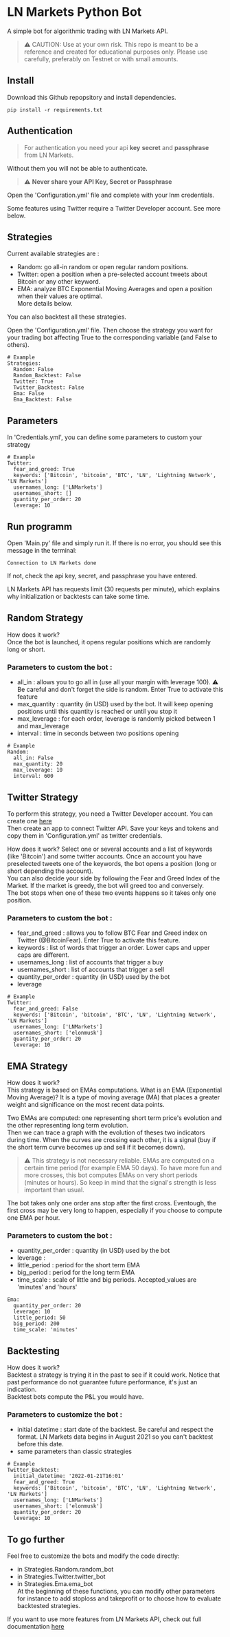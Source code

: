 # LN Markets Python Bot

A simple bot for algorithmic trading with LN Markets API.

> :warning: CAUTION: Use at your own risk. This repo is meant to be a reference and created for educational purposes only.  Please use carefully, preferably on Testnet or with small amounts.

## Install

Download this Github repopsitory and install dependencies.
```
pip install -r requirements.txt
```

## Authentication

> For authentication you need your api **key** **secret** and **passphrase** from LN Markets.

Without them you will not be able to authenticate.

> :warning: **Never share your API Key, Secret or Passphrase**

Open the 'Configuration.yml' file and complete with your lnm credentials.

Some features using Twitter require a Twitter Developer account. See more below.

## Strategies

Current available strategies are :
- Random: go all-in random or open regular random positions. 
- Twitter: open a position when a pre-selected account tweets about Bitcoin or any other keyword.
- EMA: analyze BTC Exponential Moving Averages and open a position when their values are optimal.  
More details below.

You can also backtest all these strategies.

Open the 'Configuration.yml' file.
Then choose the strategy you want for your trading bot affecting True to the corresponding variable (and False to others).
```
# Example
Strategies: 
  Random: False
  Random_Backtest: False
  Twitter: True
  Twitter_Backtest: False
  Ema: False
  Ema_Backtest: False
```

## Parameters

In 'Credentials.yml', you can define some parameters to custom your strategy

```
# Example
Twitter:
  fear_and_greed: True
  keywords: ['Bitcoin', 'bitcoin', 'BTC', 'LN', 'Lightning Network', 'LN Markets']
  usernames_long: ['LNMarkets']
  usernames_short: []
  quantity_per_order: 20
  leverage: 10
```

## Run programm

Open 'Main.py' file and simply run it. If there is no error, you should see this message in the terminal:
```
Connection to LN Markets done
```
If not, check the api key, secret, and passphrase you have entered.  

LN Markets API has requests limit (30 requests per minute), which explains why initialization or backtests can take some time.

## Random Strategy

How does it work?  
Once the bot is launched, it opens regular positions which are randomly long or short.

### Parameters to custom the bot :
- all_in : allows you to go all in (use all your margin with leverage 100). :warning: Be careful and don't forget the side is random. Enter True to activate this feature
- max_quantity : quantity (in USD) used by the bot. It will keep opening positions until this quantity is reached or until you stop it
- max_leverage : for each order, leverage is randomly picked between 1 and max_leverage
- interval : time in seconds between two positions opening

```
# Example
Random:
  all_in: False
  max_quantity: 20
  max_leverage: 10
  interval: 600
```

## Twitter Strategy

To perform this strategy, you need a Twitter Developer account. You can create one [here](https://developer.twitter.com/en)  
Then create an app to connect Twitter API. 
Save your keys and tokens and copy them in 'Configuration.yml' as twitter credentials.

How does it work?
Select one or several accounts and a list of keywords (like 'Bitcoin') and some twitter accounts. 
Once an account you have preselected tweets one of the keywords, the bot opens a position (long or short depending the account).  
You can also decide your side by following the Fear and Greed Index of the Market. If the market is greedy, the bot will greed too and conversely.  
The bot stops when one of these two events happens so it takes only one position.

### Parameters to custom the bot :
- fear_and_greed : allows you to follow BTC Fear and Greed index on Twitter (@BitcoinFear). Enter True to activate this feature.
- keywords : list of words that trigger an order. Lower caps and upper caps are different.
- usernames_long : list of accounts that trigger a buy
- usernames_short : list of accounts that trigger a sell
- quantity_per_order : quantity (in USD) used by the bot
- leverage

```
# Example
Twitter:
  fear_and_greed: False
  keywords: ['Bitcoin', 'bitcoin', 'BTC', 'LN', 'Lightning Network', 'LN Markets']
  usernames_long: ['LNMarkets']
  usernames_short: ['elonmusk']
  quantity_per_order: 20
  leverage: 10
```

## EMA Strategy

How does it work?  
This strategy is based on EMAs computations. 
What is an EMA (Exponential Moving Average)?
It is a type of moving average (MA) that places a greater weight and significance on the most recent data points. 

Two EMAs are computed: one representing short term price's evolution and the other representing long term evolution.  
Then we can trace a graph with the evolution of theses two indicators during time. 
When the curves are crossing each other, it is a signal (buy if the short term curve becomes up and sell if it becomes down).

> :warning: This strategy is not necessary reliable. EMAs are computed on a certain time period (for example EMA 50 days). To have more fun and more crosses, this bot computes EMAs on very short periods (minutes or hours). So keep in mind that the signal's strength is less important than usual.

The bot takes only one order ans stop after the first cross. Eventough, the first cross may be very long to happen, especially if you choose to compute one EMA per hour.

### Parameters to custom the bot :
- quantity_per_order : quantity (in USD) used by the bot
- leverage :
- little_period : period for the short term EMA
- big_period : period for the long term EMA
- time_scale : scale of little and big periods. Accepted_values are 'minutes' and 'hours'

```
Ema:
  quantity_per_order: 20
  leverage: 10
  little_period: 50
  big_period: 200
  time_scale: 'minutes'
```

## Backtesting

How does it work?  
Backtest a strategy is trying it in the past to see if it could work. Notice that past performance do not guarantee future performance, it's just an indication.  
Backtest bots compute the P&L you would have.

### Parameters to customize the bot :
- initial datetime : start date of the backtest. Be careful and respect the format. LN Markets data begins in August 2021 so you can't backtest before this date.
- same parameters than classic strategies

```
# Example
Twitter_Backtest:
  initial_datetime: '2022-01-21T16:01'
  fear_and_greed: True
  keywords: ['Bitcoin', 'bitcoin', 'BTC', 'LN', 'Lightning Network', 'LN Markets']
  usernames_long: ['LNMarkets']
  usernames_short: ['elonmusk']
  quantity_per_order: 20
  leverage: 10
```

## To go further

Feel free to customize the bots and modify the code directly:
- in Strategies.Random.random_bot
- in Strategies.Twitter.twitter_bot
- in Strategies.Ema.ema_bot  
At the beginning of these functions, you can modify other parameters for instance to add stoploss and takeprofit or to choose how to evaluate backtested strategies.

If you want to use more features from LN Markets API, check out full documentation [here](https://lnmarkets.com/)
